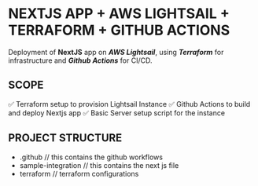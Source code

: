 # NEXTJS APP + AWS LIGHTSAIL + TERRAFORM + GITHUB ACTIONS

Deployment of **NextJS** app on **_AWS Lightsail_**, using **_Terraform_** for infrastructure and **_Github Actions_** for CI/CD.

## SCOPE

✅ Terraform setup to provision Lightsail Instance
✅ Github Actions to build and deploy Nextjs app
✅ Basic Server setup script for the instance

## PROJECT STRUCTURE

- .github // this contains the github workflows
- sample-integration // this contains the next js file
- terraform // terraform configurations
